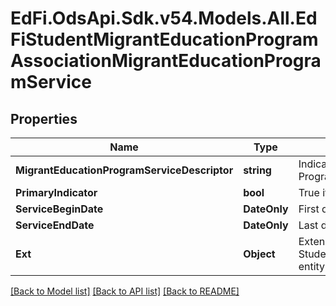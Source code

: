 # EdFi.OdsApi.Sdk.v54.Models.All.EdFiStudentMigrantEducationProgramAssociationMigrantEducationProgramService

## Properties

Name | Type | Description | Notes
------------ | ------------- | ------------- | -------------
**MigrantEducationProgramServiceDescriptor** | **string** | Indicates the Service being provided to the student by the Migrant Education Program. | 
**PrimaryIndicator** | **bool** | True if service is a primary service. | [optional] 
**ServiceBeginDate** | **DateOnly** | First date the Student was in this option for the current school year. | [optional] 
**ServiceEndDate** | **DateOnly** | Last date the Student was in this option for the current school year. | [optional] 
**Ext** | **Object** | Extensions to the StudentMigrantEducationProgramAssociationMigrantEducationProgramService entity. | [optional] 

[[Back to Model list]](../README.md#documentation-for-models) [[Back to API list]](../README.md#documentation-for-api-endpoints) [[Back to README]](../README.md)

